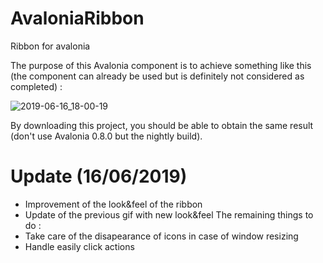 # AvaloniaRibbon
Ribbon for avalonia

The purpose of this Avalonia component is to achieve something like this (the component can already be used but is definitely not considered as completed) :

![2019-06-16_18-00-19](https://user-images.githubusercontent.com/16206389/59566444-a752ea80-9060-11e9-828b-593d347f797d.gif)

By downloading this project, you should be able to obtain the same result (don't use Avalonia 0.8.0 but the nightly build).

# Update (16/06/2019)
- Improvement of the look&feel of the ribbon
- Update of the previous gif with new look&feel
The remaining things to do :
- Take care of the disapearance of icons in case of window resizing
- Handle easily click actions
